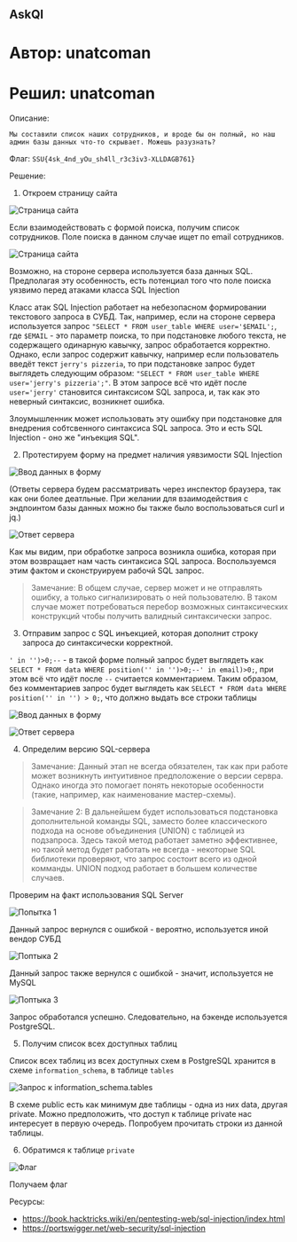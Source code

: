 AskQl
-----

# Автор: unatcoman
# Решил: unatcoman

Описание:
```
Мы составили список наших сотрудников, и вроде бы он полный, но наш админ базы данных что-то скрывает. Можешь разузнать?
```

Флаг: ``SSU{4sk_4nd_yOu_sh4ll_r3c3iv3-XLLDAGB761}``

Решение:

1. Откроем страницу сайта

![Страница сайта](img/16.png)

Если взаимодействовать с формой поиска, получим список сотрудников. Поле поиска в данном случае ищет по email сотрудников.

![Страница сайта](img/17.png)

Возможно, на стороне сервера используется база данных SQL. Предполагая эту особенность, есть потенциал того что поле поиска уязвимо перед атаками класса SQL Injection

Класс атак SQL Injection работает на небезопасном формировании текстового запроса в СУБД. Так, например, если на стороне сервера используется запрос `"SELECT * FROM user_table WHERE user='$EMAIL';`, где `$EMAIL` - это параметр поиска, то при подстановке любого текста, не содержащего одинарную кавычку, запрос обработается корректно. Однако, если запрос содержит кавычку, например если пользователь введёт текст `jerry's pizzeria`, то при подстановке запрос будет выглядеть следующим образом: `"SELECT * FROM user_table WHERE user='jerry's pizzeria';"`. В этом запросе всё что идёт после `user='jerry'` становится синтаксисом SQL запроса, и, так как это неверный синтаксис, возникнет ошибка.

Злоумышленник может использовать эту ошибку при подстановке для внедрения собтсвенного синтаксиса SQL запроса. Это и есть SQL Injection - оно же "инъекция SQL".

2. Протестируем форму на предмет наличия уявзимости SQL Injection

![Ввод данных в форму](img/18.png)

(Ответы сервера будем рассматривать через инспектор браузера, так как они более деатльные. При желании для взаимодействия с эндпоинтом базы данных можно бы также было воспользоваться curl и jq.)

![Ответ сервера](img/19.png)

Как мы видим, при обработке запроса возникла ошибка, которая при этом возвращает нам часть синтаксиса SQL запроса.
Воспользуемся этим фактом и сконструируем рабочй SQL запрос.

> Замечание: В общем случае, сервер может и не отправлять ошибку, а только сигнализировать о ней пользователю. В таком случае может потребоваться перебор возможных синтаксических конструкций чтобы получить валидный синтаксически запрос.

3. Отправим запрос с SQL инъекцией, которая дополнит строку запроса до синтаксически корректной.

`' in '')>0;--` - в такой форме полный запрос будет выглядеть как `SELECT * FROM data WHERE position('' in '')>0;--' in email)>0;`, при этом всё что идёт после `--` считается комментарием. Таким образом, без комментариев запрос будет выглядеть как `SELECT * FROM data WHERE position('' in '') > 0;`, что должно выдать все строки таблицы

![Ввод данных в форму](img/20.png)

![Ответ сервера](img/21.png)

4. Определим версию SQL-сервера

> Замечание: Данный этап не всегда обязателен, так как при работе может возникнуть интуитивное предположение о версии сервра. Однако иногда это помогает понять некоторые особенности (такие, например, как наименование мастер-схемы).

> Замечание 2: В дальнейшем будет использоваться подстановка дополнительной команды SQL, заместо более классического подхода на основе объединения (UNION) с таблицей из подзапроса. Здесь такой метод работает заметно эффективнее, но такой метод будет работать не всегда - некоторые SQL библиотеки проверяют, что запрос состоит всего из одной комманды. UNION подход работает в большем количестве случаев.

Проверим на факт использования SQL Server

![Попытка 1](img/22.png)

Данный запрос вернулся с ошибкой - вероятно, используется иной вендор СУБД

![Поптыка 2](img/23.png)

Данный запрос также вернулся с ошибкой - значит, используется не MySQL

![Поптыка 3](img/24.png)

Запрос обработался успешно. Следовательно, на бэкенде используется PostgreSQL.

5. Получим список всех доступных таблиц

Список всех таблиц из всех доступных схем в PostgreSQL хранится в схеме `information_schema`, в таблице `tables`

![Запрос к information_schema.tables](img/25.png)

В схеме public есть как минимум две таблицы - одна из них data, другая private. Можно предположить, что доступ к таблице private нас интересует в первую очередь. Попробуем прочитать строки из данной таблицы.

6. Обратимся к таблице `private`

![Флаг](img/26.png)

Получаем флаг

Ресурсы:
- https://book.hacktricks.wiki/en/pentesting-web/sql-injection/index.html
- https://portswigger.net/web-security/sql-injection